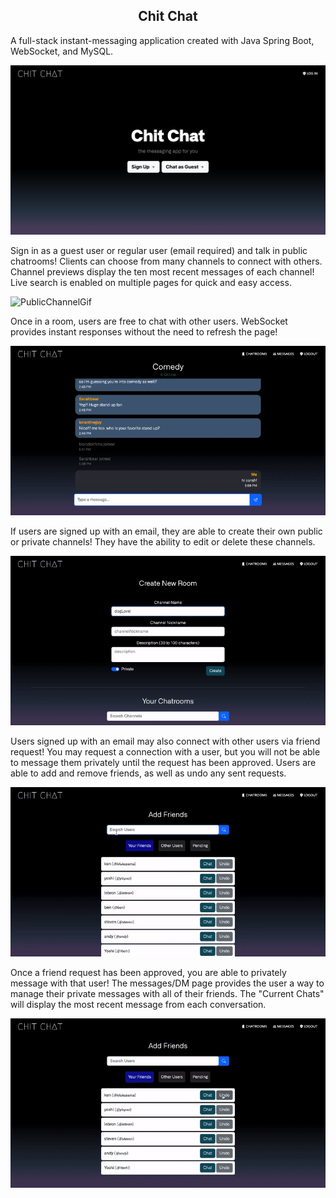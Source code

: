 <h2 align="center">Chit Chat</h2>

A full-stack instant-messaging application created with Java Spring Boot, WebSocket, and MySQL.

![LandingPage](chitchat-login.png)

Sign in as a guest user or regular user (email required) and talk in public chatrooms! Clients can choose from many channels to connect with others. Channel previews display the ten most recent messages of each channel! Live search is enabled on multiple pages for quick and easy access.

![PublicChannelGif](chitchat-channels.gif)

Once in a room, users are free to chat with other users. WebSocket provides instant responses without the need to refresh the page!

![PublicChannelGif](chitchat-public-convo.gif)

If users are signed up with an email, they are able to create their own public or private channels! They have the ability to edit or delete these channels. 

![ChannelCreationGif](chitchat-channel-creation.gif)

Users signed up with an email may also connect with other users via friend request! You may request a connection with a user, but you will not be able to message them privately until the request has been approved. Users are able to add and remove friends, as well as undo any sent requests.

![FriendsGif](chitchat-friendlist.gif)

Once a friend request has been approved, you are able to privately message with that user! The messages/DM page provides the user a way to manage their private messages with all of their friends. The "Current Chats" will display the most recent message from each conversation. 

![PrivateMessages](chitchat-dms.gif)
